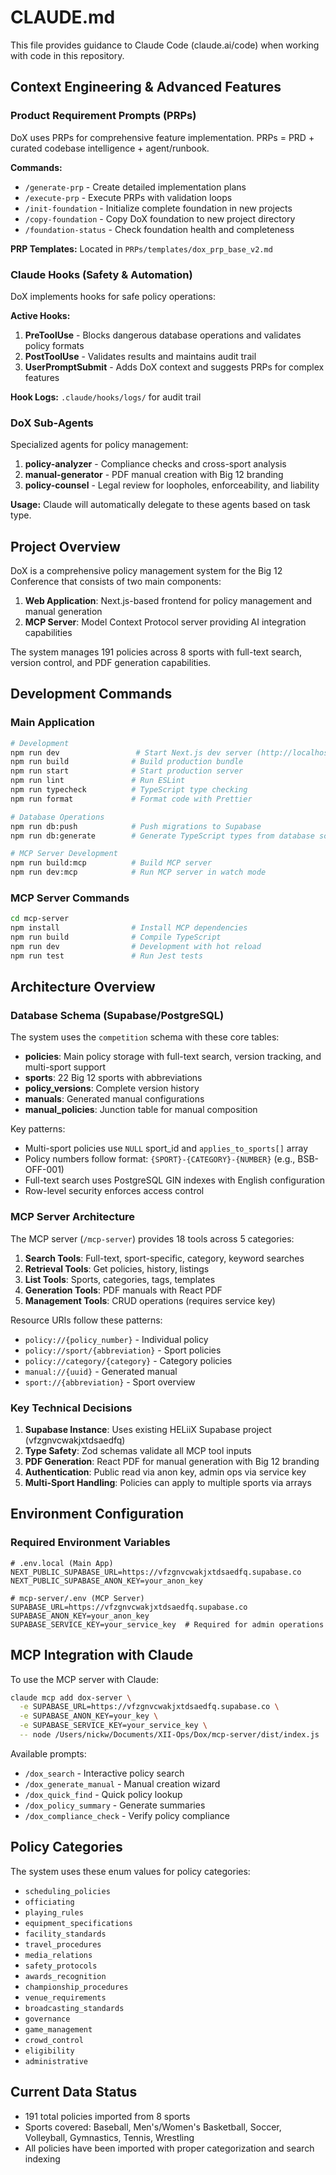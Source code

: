 # CLAUDE.md

This file provides guidance to Claude Code (claude.ai/code) when working with code in this repository.

## Context Engineering & Advanced Features

### Product Requirement Prompts (PRPs)
DoX uses PRPs for comprehensive feature implementation. PRPs = PRD + curated codebase intelligence + agent/runbook.

**Commands:**
- `/generate-prp` - Create detailed implementation plans
- `/execute-prp` - Execute PRPs with validation loops
- `/init-foundation` - Initialize complete foundation in new projects
- `/copy-foundation` - Copy DoX foundation to new project directory
- `/foundation-status` - Check foundation health and completeness

**PRP Templates:** Located in `PRPs/templates/dox_prp_base_v2.md`

### Claude Hooks (Safety & Automation)
DoX implements hooks for safe policy operations:

**Active Hooks:**
1. **PreToolUse** - Blocks dangerous database operations and validates policy formats
2. **PostToolUse** - Validates results and maintains audit trail
3. **UserPromptSubmit** - Adds DoX context and suggests PRPs for complex features

**Hook Logs:** `.claude/hooks/logs/` for audit trail

### DoX Sub-Agents
Specialized agents for policy management:

1. **policy-analyzer** - Compliance checks and cross-sport analysis
2. **manual-generator** - PDF manual creation with Big 12 branding
3. **policy-counsel** - Legal review for loopholes, enforceability, and liability

**Usage:** Claude will automatically delegate to these agents based on task type.

## Project Overview

DoX is a comprehensive policy management system for the Big 12 Conference that consists of two main components:
1. **Web Application**: Next.js-based frontend for policy management and manual generation
2. **MCP Server**: Model Context Protocol server providing AI integration capabilities

The system manages 191 policies across 8 sports with full-text search, version control, and PDF generation capabilities.

## Development Commands

### Main Application
```bash
# Development
npm run dev                 # Start Next.js dev server (http://localhost:3000)
npm run build              # Build production bundle
npm run start              # Start production server
npm run lint               # Run ESLint
npm run typecheck          # TypeScript type checking
npm run format             # Format code with Prettier

# Database Operations
npm run db:push            # Push migrations to Supabase
npm run db:generate        # Generate TypeScript types from database schema

# MCP Server Development
npm run build:mcp          # Build MCP server
npm run dev:mcp            # Run MCP server in watch mode
```

### MCP Server Commands
```bash
cd mcp-server
npm install                # Install MCP dependencies
npm run build              # Compile TypeScript
npm run dev                # Development with hot reload
npm run test               # Run Jest tests
```

## Architecture Overview

### Database Schema (Supabase/PostgreSQL)
The system uses the `competition` schema with these core tables:
- **policies**: Main policy storage with full-text search, version tracking, and multi-sport support
- **sports**: 22 Big 12 sports with abbreviations
- **policy_versions**: Complete version history
- **manuals**: Generated manual configurations
- **manual_policies**: Junction table for manual composition

Key patterns:
- Multi-sport policies use `NULL` sport_id and `applies_to_sports[]` array
- Policy numbers follow format: `{SPORT}-{CATEGORY}-{NUMBER}` (e.g., BSB-OFF-001)
- Full-text search uses PostgreSQL GIN indexes with English configuration
- Row-level security enforces access control

### MCP Server Architecture
The MCP server (`/mcp-server`) provides 18 tools across 5 categories:
1. **Search Tools**: Full-text, sport-specific, category, keyword searches
2. **Retrieval Tools**: Get policies, history, listings
3. **List Tools**: Sports, categories, tags, templates
4. **Generation Tools**: PDF manuals with React PDF
5. **Management Tools**: CRUD operations (requires service key)

Resource URIs follow these patterns:
- `policy://{policy_number}` - Individual policy
- `policy://sport/{abbreviation}` - Sport policies
- `policy://category/{category}` - Category policies
- `manual://{uuid}` - Generated manual
- `sport://{abbreviation}` - Sport overview

### Key Technical Decisions
1. **Supabase Instance**: Uses existing HELiiX Supabase project (vfzgnvcwakjxtdsaedfq)
2. **Type Safety**: Zod schemas validate all MCP tool inputs
3. **PDF Generation**: React PDF for manual generation with Big 12 branding
4. **Authentication**: Public read via anon key, admin ops via service key
5. **Multi-Sport Handling**: Policies can apply to multiple sports via arrays

## Environment Configuration

### Required Environment Variables
```env
# .env.local (Main App)
NEXT_PUBLIC_SUPABASE_URL=https://vfzgnvcwakjxtdsaedfq.supabase.co
NEXT_PUBLIC_SUPABASE_ANON_KEY=your_anon_key

# mcp-server/.env (MCP Server)
SUPABASE_URL=https://vfzgnvcwakjxtdsaedfq.supabase.co
SUPABASE_ANON_KEY=your_anon_key
SUPABASE_SERVICE_KEY=your_service_key  # Required for admin operations
```

## MCP Integration with Claude

To use the MCP server with Claude:
```bash
claude mcp add dox-server \
  -e SUPABASE_URL=https://vfzgnvcwakjxtdsaedfq.supabase.co \
  -e SUPABASE_ANON_KEY=your_key \
  -e SUPABASE_SERVICE_KEY=your_service_key \
  -- node /Users/nickw/Documents/XII-Ops/Dox/mcp-server/dist/index.js
```

Available prompts:
- `/dox_search` - Interactive policy search
- `/dox_generate_manual` - Manual creation wizard
- `/dox_quick_find` - Quick policy lookup
- `/dox_policy_summary` - Generate summaries
- `/dox_compliance_check` - Verify policy compliance

## Policy Categories
The system uses these enum values for policy categories:
- `scheduling_policies`
- `officiating`
- `playing_rules`
- `equipment_specifications`
- `facility_standards`
- `travel_procedures`
- `media_relations`
- `safety_protocols`
- `awards_recognition`
- `championship_procedures`
- `venue_requirements`
- `broadcasting_standards`
- `governance`
- `game_management`
- `crowd_control`
- `eligibility`
- `administrative`

## Current Data Status
- 191 total policies imported from 8 sports
- Sports covered: Baseball, Men's/Women's Basketball, Soccer, Volleyball, Gymnastics, Tennis, Wrestling
- All policies have been imported with proper categorization and search indexing